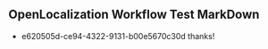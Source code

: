 ## OpenLocalization Workflow Test MarkDown
* e620505d-ce94-4322-9131-b00e5670c30d thanks!

<!--HONumber=Jul16_HO4-->



